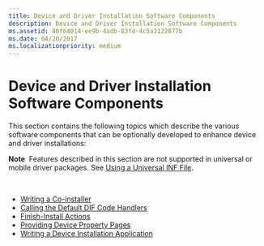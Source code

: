 ```yaml
---
title: Device and Driver Installation Software Components
description: Device and Driver Installation Software Components
ms.assetid: 80f64014-ee9b-4adb-83fd-4c5a3122877b
ms.date: 04/20/2017
ms.localizationpriority: medium
---
```


# Device and Driver Installation Software Components


This section contains the following topics which describe the various software components that can be optionally developed to enhance device and driver installations:

**Note**  Features described in this section are not supported in universal or mobile driver packages. See [Using a Universal INF File](using-a-universal-inf-file.md).

 

-   [Writing a Co-installer](writing-a-co-installer.md)
-   [Calling the Default DIF Code Handlers](calling-the-default-dif-code-handlers.md)
-   [Finish-Install Actions](finish-install-actions--windows-vista-and-later-.md)
-   [Providing Device Property Pages](providing-device-property-pages.md)
-   [Writing a Device Installation Application](writing-a-device-installation-application.md)

 

 





